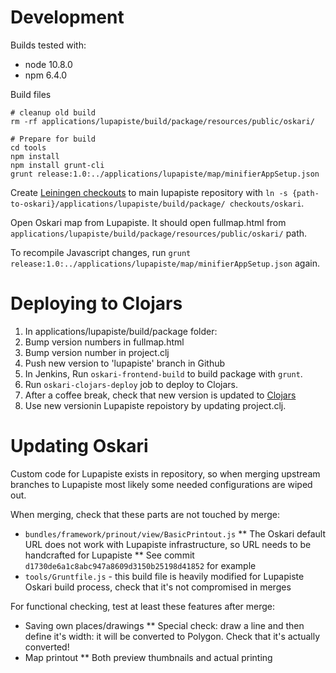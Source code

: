 # Development

Builds tested with:
* node 10.8.0
* npm 6.4.0

Build files

```
# cleanup old build
rm -rf applications/lupapiste/build/package/resources/public/oskari/

# Prepare for build
cd tools
npm install
npm install grunt-cli
grunt release:1.0:../applications/lupapiste/map/minifierAppSetup.json
```

Create [Leiningen checkouts](https://github.com/technomancy/leiningen/blob/stable/doc/TUTORIAL.md#user-content-checkout-dependencies)
to main lupapiste repository with `ln -s {path-to-oskari}/applications/lupapiste/build/package/ checkouts/oskari`.

Open Oskari map from Lupapiste. It should open fullmap.html from `applications/lupapiste/build/package/resources/public/oskari/` path.

To recompile Javascript changes, run `grunt release:1.0:../applications/lupapiste/map/minifierAppSetup.json` again.


# Deploying to Clojars

1. In applications/lupapiste/build/package folder:
  1. Bump version numbers in fullmap.html
  2. Bump version number in project.clj
2. Push new version to 'lupapiste' branch in Github
3. In Jenkins, Run `oskari-frontend-build` to build package with `grunt`.
4. Run `oskari-clojars-deploy` job to deploy to Clojars.
5. After a coffee break, check that new version is updated to [Clojars](https://clojars.org/lupapiste/oskari)
6. Use new versionin Lupapiste repoistory by updating project.clj.


# Updating Oskari

Custom code for Lupapiste exists in repository, so when merging upstream branches to Lupapiste most likely some needed configurations are wiped out.

When merging, check that these parts are not touched by merge:

* `bundles/framework/prinout/view/BasicPrintout.js`
** The Oskari default URL does not work with Lupapiste infrastructure, so URL needs to be handcrafted for Lupapiste
** See commit `d1730de6a1c8abc947a8609d3150b25198d41852` for example
* `tools/Gruntfile.js` - this build file is heavily modified for Lupapiste Oskari build process, check that it's not compromised in merges

For functional checking, test at least these features after merge:
* Saving own places/drawings
** Special check: draw a line and then define it's width: it will be converted to Polygon. Check that it's actually converted!
* Map printout
** Both preview thumbnails and actual printing

